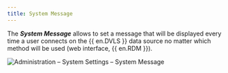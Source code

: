 ```yaml
---
title: System Message
---
```

The ***System Message*** allows to set a message that will be displayed every time a user connects on the {{ en.DVLS }} data source no matter which method will be used (web interface, {{ en.RDM }}). 

![Administration – System Settings – System Message](https://webdevolutions.azureedge.net/docs/en/server/clip10375.png)

